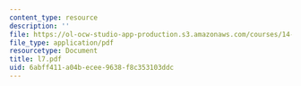 ```yaml
---
content_type: resource
description: ''
file: https://ol-ocw-studio-app-production.s3.amazonaws.com/courses/14-30-introduction-to-statistical-method-in-economics-spring-2006/6abff411a04becee9638f8c353103ddc_l7.pdf
file_type: application/pdf
resourcetype: Document
title: l7.pdf
uid: 6abff411-a04b-ecee-9638-f8c353103ddc
---
```


